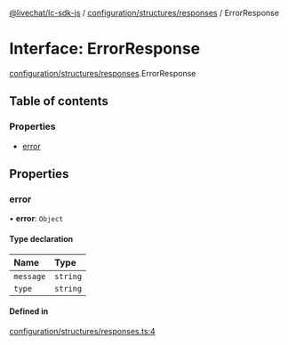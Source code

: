 [@livechat/lc-sdk-js](../README.md) / [configuration/structures/responses](../modules/configuration_structures_responses.md) / ErrorResponse

# Interface: ErrorResponse

[configuration/structures/responses](../modules/configuration_structures_responses.md).ErrorResponse

## Table of contents

### Properties

- [error](configuration_structures_responses.ErrorResponse.md#error)

## Properties

### error

• **error**: `Object`

#### Type declaration

| Name | Type |
| :------ | :------ |
| `message` | `string` |
| `type` | `string` |

#### Defined in

[configuration/structures/responses.ts:4](https://github.com/livechat/lc-sdk-js/blob/8462be9/src/configuration/structures/responses.ts#L4)

